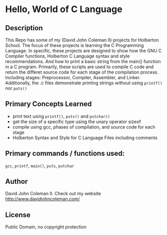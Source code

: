 # Hello, World of C Language

## Description

This Repo has some of my (David John Coleman II) projects for Holberton School.
The focus of these projects is learning the C Programming Language.  In
specific, these projects are designed to show how the GNU C Compiler functions,
Holberton C Language syntax and style recommendations.  And how to print a basic
string from the main() function in a C program.  Primarily, these scripts are
used to compile C code and return the differet source code for each stage of the
compilation process.  Including stages: Preprocessor, Compiler, Assembler, and
Linker.  Additionally, the .c files demonstrate printing strings without using
``printf()`` nor ``puts()``

## Primary Concepts Learned

* print text using ``printf()``, ``puts()`` and ``putchar()``
* get the size of a specific type using the unary operator sizeof
* compile using gcc, phases of compilation, and source code for each stage
* Holberton Syntax and Style for C Language Files including comments

## Primary commands / functions used:
``gcc``, ``printf``, ``main()``, ``puts``, ``putchar``

## Author

David John Coleman II.	Check out my website http://www.davidjohncoleman.com/

## License

Public Domain, no copyright protection
